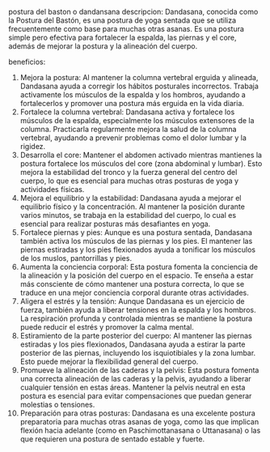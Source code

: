 postura del baston o dandansana
descripcion:
Dandasana, conocida como la Postura del Bastón, es una postura de yoga sentada que se utiliza frecuentemente como base para muchas otras asanas. Es una postura simple pero efectiva para fortalecer la espalda, las piernas y el core, además de mejorar la postura y la alineación del cuerpo.

beneficios:
1. Mejora la postura:
Al mantener la columna vertebral erguida y alineada, Dandasana ayuda a corregir los hábitos posturales incorrectos. Trabaja activamente los músculos de la espalda y los hombros, ayudando a fortalecerlos y promover una postura más erguida en la vida diaria.
2. Fortalece la columna vertebral:
Dandasana activa y fortalece los músculos de la espalda, especialmente los músculos extensores de la columna. Practicarla regularmente mejora la salud de la columna vertebral, ayudando a prevenir problemas como el dolor lumbar y la rigidez.
3. Desarrolla el core:
Mantener el abdomen activado mientras mantienes la postura fortalece los músculos del core (zona abdominal y lumbar). Esto mejora la estabilidad del tronco y la fuerza general del centro del cuerpo, lo que es esencial para muchas otras posturas de yoga y actividades físicas.
4. Mejora el equilibrio y la estabilidad:
Dandasana ayuda a mejorar el equilibrio físico y la concentración. Al mantener la posición durante varios minutos, se trabaja en la estabilidad del cuerpo, lo cual es esencial para realizar posturas más desafiantes en yoga.
5. Fortalece piernas y pies:
Aunque es una postura sentada, Dandasana también activa los músculos de las piernas y los pies. El mantener las piernas estiradas y los pies flexionados ayuda a tonificar los músculos de los muslos, pantorrillas y pies.
6. Aumenta la conciencia corporal:
Esta postura fomenta la conciencia de la alineación y la posición del cuerpo en el espacio. Te enseña a estar más consciente de cómo mantener una postura correcta, lo que se traduce en una mejor conciencia corporal durante otras actividades.
7. Aligera el estrés y la tensión:
Aunque Dandasana es un ejercicio de fuerza, también ayuda a liberar tensiones en la espalda y los hombros. La respiración profunda y controlada mientras se mantiene la postura puede reducir el estrés y promover la calma mental.
8. Estiramiento de la parte posterior del cuerpo:
Al mantener las piernas estiradas y los pies flexionados, Dandasana ayuda a estirar la parte posterior de las piernas, incluyendo los isquiotibiales y la zona lumbar. Esto puede mejorar la flexibilidad general del cuerpo.
9. Promueve la alineación de las caderas y la pelvis:
Esta postura fomenta una correcta alineación de las caderas y la pelvis, ayudando a liberar cualquier tensión en estas áreas. Mantener la pelvis neutral en esta postura es esencial para evitar compensaciones que puedan generar molestias o tensiones.
10. Preparación para otras posturas:
Dandasana es una excelente postura preparatoria para muchas otras asanas de yoga, como las que implican flexión hacia adelante (como en Paschimottanasana o Uttanasana) o las que requieren una postura de sentado estable y fuerte.

